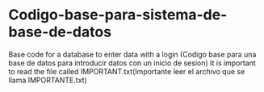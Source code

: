 # Codigo-base-para-sistema-de-base-de-datos
Base code for a database to enter data with a login (Codigo base para una base de datos para introducir datos con un inicio de sesion)
It is important to read the file called IMPORTANT.txt(Importante leer el archivo que se llama IMPORTANTE.txt)

